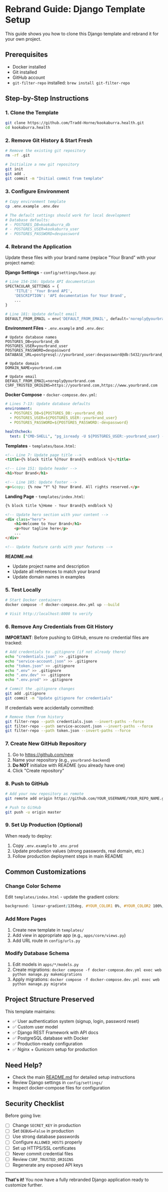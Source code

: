 # Rebrand Guide: Django Template Setup

This guide shows you how to clone this Django template and rebrand it for your own project.

## Prerequisites

- Docker installed
- Git installed
- GitHub account
- `git-filter-repo` installed: `brew install git-filter-repo`

## Step-by-Step Instructions

### 1. Clone the Template

```bash
git clone https://github.com/Tradd-Horne/kookaburra.health.git
cd kookaburra.health
```

### 2. Remove Git History & Start Fresh

```bash
# Remove the existing git repository
rm -rf .git

# Initialize a new git repository
git init
git add .
git commit -m "Initial commit from template"
```

### 3. Configure Environment

```bash
# Copy environment template
cp .env.example .env.dev

# The default settings should work for local development
# Database defaults:
# - POSTGRES_DB=kookaburra_db
# - POSTGRES_USER=kookaburra_user
# - POSTGRES_PASSWORD=devpassword
```

### 4. Rebrand the Application

Update these files with your brand name (replace "Your Brand" with your project name):

**Django Settings** - `config/settings/base.py`:
```python
# Line 154-156: Update API documentation
SPECTACULAR_SETTINGS = {
    'TITLE': 'Your Brand API',
    'DESCRIPTION': 'API documentation for Your Brand',
    ...
}

# Line 181: Update default email
DEFAULT_FROM_EMAIL = env('DEFAULT_FROM_EMAIL', default='noreply@yourbrand.com')
```

**Environment Files** - `.env.example` and `.env.dev`:
```env
# Update database names
POSTGRES_DB=yourbrand_db
POSTGRES_USER=yourbrand_user
POSTGRES_PASSWORD=devpassword
DATABASE_URL=postgresql://yourbrand_user:devpassword@db:5432/yourbrand_db

# Update domain
DOMAIN_NAME=yourbrand.com

# Update email
DEFAULT_FROM_EMAIL=noreply@yourbrand.com
CSRF_TRUSTED_ORIGINS=https://yourbrand.com,https://www.yourbrand.com
```

**Docker Compose** - `docker-compose.dev.yml`:
```yaml
# Lines 7-13: Update database defaults
environment:
  - POSTGRES_DB=${POSTGRES_DB:-yourbrand_db}
  - POSTGRES_USER=${POSTGRES_USER:-yourbrand_user}
  - POSTGRES_PASSWORD=${POSTGRES_PASSWORD:-devpassword}

healthcheck:
  test: ["CMD-SHELL", "pg_isready -U ${POSTGRES_USER:-yourbrand_user} -d ${POSTGRES_DB:-yourbrand_db}"]
```

**Templates** - `templates/base.html`:
```html
<!-- Line 7: Update page title -->
<title>{% block title %}Your Brand{% endblock %}</title>

<!-- Line 151: Update header -->
<h1>Your Brand</h1>

<!-- Line 185: Update footer -->
<p>&copy; {% now "Y" %} Your Brand. All rights reserved.</p>
```

**Landing Page** - `templates/index.html`:
```html
{% block title %}Home - Your Brand{% endblock %}

<!-- Update hero section with your content -->
<div class="hero">
    <h1>Welcome to Your Brand</h1>
    <p>Your tagline here</p>
    ...
</div>

<!-- Update feature cards with your features -->
```

**README.md**:
- Update project name and description
- Update all references to match your brand
- Update domain names in examples

### 5. Test Locally

```bash
# Start Docker containers
docker compose -f docker-compose.dev.yml up --build

# Visit http://localhost:8000 to verify
```

### 6. Remove Any Credentials from Git History

**IMPORTANT**: Before pushing to GitHub, ensure no credential files are tracked:

```bash
# Add credentials to .gitignore (if not already there)
echo "credentials.json" >> .gitignore
echo "service-account.json" >> .gitignore
echo "token.json" >> .gitignore
echo ".env" >> .gitignore
echo ".env.dev" >> .gitignore
echo ".env.prod" >> .gitignore

# Commit the .gitignore changes
git add .gitignore
git commit -m "Update gitignore for credentials"
```

If credentials were accidentally committed:
```bash
# Remove them from history
git filter-repo --path credentials.json --invert-paths --force
git filter-repo --path service-account.json --invert-paths --force
git filter-repo --path token.json --invert-paths --force
```

### 7. Create New GitHub Repository

1. Go to https://github.com/new
2. Name your repository (e.g., `yourbrand-backend`)
3. **Do NOT** initialize with README (you already have one)
4. Click "Create repository"

### 8. Push to GitHub

```bash
# Add your new repository as remote
git remote add origin https://github.com/YOUR_USERNAME/YOUR_REPO_NAME.git

# Push to GitHub
git push -u origin master
```

### 9. Set Up Production (Optional)

When ready to deploy:

1. Copy `.env.example` to `.env.prod`
2. Update production values (strong passwords, real domain, etc.)
3. Follow production deployment steps in main README

## Common Customizations

### Change Color Scheme

Edit `templates/index.html` - update the gradient colors:
```css
background: linear-gradient(135deg, #YOUR_COLOR1 0%, #YOUR_COLOR2 100%);
```

### Add More Pages

1. Create new template in `templates/`
2. Add view in appropriate app (e.g., `apps/core/views.py`)
3. Add URL route in `config/urls.py`

### Modify Database Schema

1. Edit models in `apps/*/models.py`
2. Create migrations: `docker compose -f docker-compose.dev.yml exec web python manage.py makemigrations`
3. Apply migrations: `docker compose -f docker-compose.dev.yml exec web python manage.py migrate`

## Project Structure Preserved

This template maintains:
- ✅ User authentication system (signup, login, password reset)
- ✅ Custom user model
- ✅ Django REST Framework with API docs
- ✅ PostgreSQL database with Docker
- ✅ Production-ready configuration
- ✅ Nginx + Gunicorn setup for production

## Need Help?

- Check the main [README.md](README.md) for detailed setup instructions
- Review Django settings in `config/settings/`
- Inspect docker-compose files for configuration

## Security Checklist

Before going live:
- [ ] Change `SECRET_KEY` in production
- [ ] Set `DEBUG=False` in production
- [ ] Use strong database passwords
- [ ] Configure `ALLOWED_HOSTS` properly
- [ ] Set up HTTPS/SSL certificates
- [ ] Never commit credential files
- [ ] Review `CSRF_TRUSTED_ORIGINS`
- [ ] Regenerate any exposed API keys

---

**That's it!** You now have a fully rebranded Django application ready to customize further.
